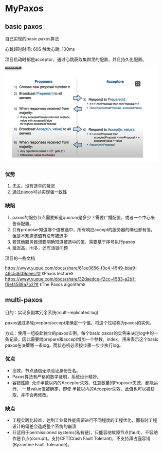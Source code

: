 # MyPaxos

## basic paxos
自己实现的basic paxos算法

心跳超时时间: 60S
触发心跳: 100ms

项目启动时都是acceptor，通过心跳获取集群里的配置，并且持久化配置。

![img.png](img.png)
### 优势

1. 无主，没有选举的延迟
2. 通过paxos可以实现强一致性

### 缺陷

1. paxos的服务节点需要知道quorum是多少？需要广播配置，或者一个中心来告诉配置。
2. 只有proposer知道哪个值被选中，所有响应accept的服务器的确也都有值，但是不知道该值有没有被选中
3. 若其他服务器想要明确知道被选中的值，需要基于序号执行paxos
4. 延迟高，rtt多，还有活锁问题

项目的一些文档

https://www.yuque.com/docs/share/61ee0856-f3c4-4549-bba9-49c5d639ceec?# 《Paxos lecture》
https://www.yuque.com/docs/share/32daedce-f2cc-4583-a2b1-f6ef4588a7b2?# 《The Paxos algorithm》

## multi-paxos

目的：实现多副本冗余系统(multi-replicated log)

paxos通过多轮prepare/accept来确定一个值，将这个过程称为paxos的实例。

方式：使用一组彼此独立的paxos实例，每个basic paxos的实例来决定log中的一条记录，因此需要给prepare和accept增加一个参数，index，用来表示这个basic paxos在决策哪一条log。而状态机必须按步骤一步步执行log。

### 优点

+ 高效，节点通信无须验证身份签名。
+ Paxos算法有严格的数学证明，系统设计精妙。
+ 容错性能: 允许半数以内的Acceptor失效、任意数量的Proposer失效，都能运行。 ⼀旦value值被确定，即使 半数以内的Acceptor失效，此值也可以被获取，并不会再修改。

### 缺点

+ 工程实践比较难，达到工业级性能需要进行不同程度的工程优化，而有时工程设计的偏差会造成整个系统的崩溃
+ 只适用于permissioned systems(私有链)，只能容纳故障节点(fault)，不容纳作恶节点(corrupt)。支持CFT(Crash Fault Tolerant)，不支持拜占庭容错(Byzantine Fault Tolerance)。




